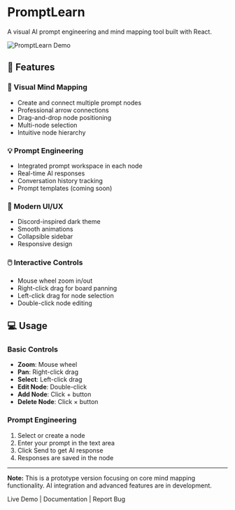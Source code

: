 # PromptLearn

A visual AI prompt engineering and mind mapping tool built with React.

![PromptLearn Demo](demo.gif)

## 🚀 Features

### 🎯 Visual Mind Mapping
- Create and connect multiple prompt nodes
- Professional arrow connections
- Drag-and-drop node positioning
- Multi-node selection
- Intuitive node hierarchy

### 💡 Prompt Engineering
- Integrated prompt workspace in each node
- Real-time AI responses
- Conversation history tracking
- Prompt templates (coming soon)

### 🎨 Modern UI/UX
- Discord-inspired dark theme
- Smooth animations
- Collapsible sidebar
- Responsive design

### 🖱️ Interactive Controls
- Mouse wheel zoom in/out
- Right-click drag for board panning
- Left-click drag for node selection
- Double-click node editing

## 💻 Usage

### Basic Controls
- **Zoom**: Mouse wheel
- **Pan**: Right-click drag
- **Select**: Left-click drag
- **Edit Node**: Double-click
- **Add Node**: Click + button
- **Delete Node**: Click × button

### Prompt Engineering
1. Select or create a node
2. Enter your prompt in the text area
3. Click Send to get AI response
4. Responses are saved in the node
---

**Note:** This is a prototype version focusing on core mind mapping functionality. AI integration and advanced features are in development.

Live Demo | Documentation | Report Bug
